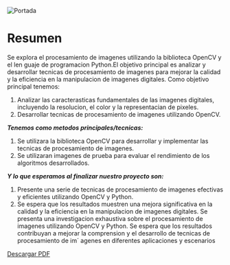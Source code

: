 ![Portada](/docs/contributor/assets/adobe_standard_p.png)

# Resumen

 Se explora el procesamiento de imagenes utilizando la biblioteca OpenCV y el len
 guaje de programacion Python.El objetivo principal es analizar y desarrollar tecnicas de
 procesamiento de imagenes para mejorar la calidad y la eficiencia en la manipulacion de
 imagenes digitales. Como objetivo principal tenemos:
 1. Analizar las caracterasticas fundamentales de las imagenes digitales, incluyendo la
 resolucion, el color y la representacian de pixeles.
 2. Desarrollar tecnicas de procesamiento de imagenes utilizando OpenCV.

 ***Tenemos como metodos principales/tecnicas:***
 1. Se utilizara la biblioteca OpenCV para desarrollar y implementar las tecnicas de
 procesamiento de imagenes.
 2. Se utilizaran imagenes de prueba para evaluar el rendimiento de los algoritmos
 desarrollados.

 ***Y lo que esperamos al finalizar nuestro proyecto son:***
 1. Presente una serie de tecnicas de procesamiento de imagenes efectivas y eficientes
 utilizando OpenCV y Python.
 2. Se espera que los resultados muestren una mejora significativa en la calidad y la
 eficiencia en la manipulacion de imagenes digitales.
 Se presenta una investigacion exhaustiva sobre el procesamiento de imagenes utilizando
 OpenCV y Python. Se espera que los resultados contribuyan a mejorar la comprension
 y el desarrollo de tecnicas de procesamiento de im´ agenes en diferentes aplicaciones y
 escenarios

[Descargar PDF](https://github.com/JesusGarcia430/Crear-un-repositorio-y-subir-un-pdf-texto-e-im-gen./blob/main/D.pdf)
